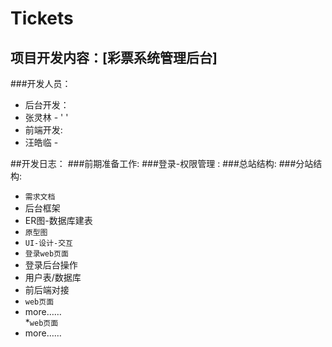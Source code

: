 # Tickets
## 项目开发内容：[彩票系统管理后台]
###开发人员：<br />
* 后台开发：
 * 张灵林 - ' ' 
* 前端开发:
 * 汪皓临 - ` `
   
##开发日志：
###前期准备工作:
###登录-权限管理 :
###总站结构:
###分站结构:
   * `需求文档`
   * 后台框架
   * ER图-数据库建表
   * `原型图`
   * `UI-设计-交互`<br />
   * `登录web页面`
   * 登录后台操作
   * 用户表/数据库
   * 前后端对接<br />
   * `web页面`
   * more……<br /> 
   *`web页面`
   * more……
